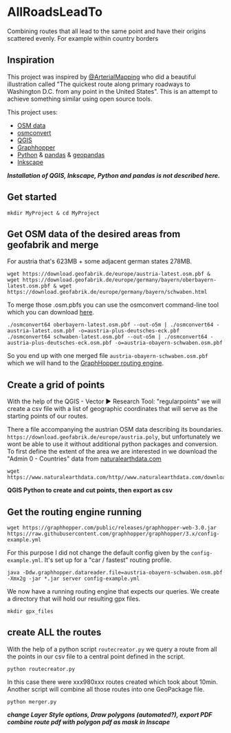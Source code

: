 # AllRoadsLeadTo
Combining routes that all lead to the same point and have their origins scattered evenly. For example within country borders

## Inspiration
This project was inspired by [@ArterialMapping](https://twitter.com/ArterialMapping) who did a beautiful illustration called "The quickest route along primary roadways to Washington D.C. from any point in the United States". This is an attempt to achieve something similar using open source tools.

This project uses:
- [OSM data](https://download.geofabrik.de/)
- [osmconvert](https://wiki.openstreetmap.org/wiki/Osmconvert)
- [QGIS](https://www.qgis.org)
- [Graphhopper](https://github.com/graphhopper/graphhopper)
- [Python](https://www.python.org) & [pandas](https://pandas.pydata.org/) & [geopandas](https://geopandas.org/)
- [Inkscape](https://inkscape.org/)

***Installation of QGIS, Inkscape, Python and pandas is not described here.***

## Get started

```
mkdir MyProject & cd MyProject
```

## Get OSM data of the desired areas from geofabrik and merge

For austria that's 623MB + some adjacent german states 278MB.

```
wget https://download.geofabrik.de/europe/austria-latest.osm.pbf & wget https://download.geofabrik.de/europe/germany/bayern/oberbayern-latest.osm.pbf & wget https://download.geofabrik.de/europe/germany/bayern/schwaben.html
```

To merge those .osm.pbfs you can use the osmconvert command-line tool which you can download [here](https://wiki.openstreetmap.org/wiki/Osmconvert). 


```
./osmconvert64 oberbayern-latest.osm.pbf --out-o5m | ./osmconvert64 - austria-latest.osm.pbf -o=austria-plus-deutsches-eck.pbf
./osmconvert64 schwaben-latest.osm.pbf --out-o5m | ./osmconvert64 - austria-plus-deutsches-eck.osm.pbf -o=austria-obayern-schwaben.osm.pbf
```

So you end up with one merged file `austria-obayern-schwaben.osm.pbf` which we will hand to the [GraphHopper routing engine](https://github.com/graphhopper/graphhopper).

## Create a grid of points
With the help of the QGIS - Vector ► Research Tool: "regularpoints" we will create a csv file with a list of geographic coordinates that will serve as the starting points of our routes.

There a file accompanying the austrian OSM data describing its boundaries. `https://download.geofabrik.de/europe/austria.poly`, but unfortunately we wont be able to use it without additional python packages and conversion.
To first define the extent of the area we are interested in we download the "Admin 0 - Countries" data from [naturalearthdata.com](https://www.naturalearthdata.com/downloads/10m-cultural-vectors/10m-admin-0-countries/)

```
wget https://www.naturalearthdata.com/http//www.naturalearthdata.com/download/10m/cultural/ne_10m_admin_0_countries.zip
```

 
**QGIS Python to create and cut points, then export as csv**



## Get the routing engine running

```
wget https://graphhopper.com/public/releases/graphhopper-web-3.0.jar https://raw.githubusercontent.com/graphhopper/graphhopper/3.x/config-example.yml
```
For this purpose I did not change the default config given by the `config-example.yml`. It's set up for a "car / fastest" routing profile.

```
java -Ddw.graphhopper.datareader.file=austria-obayern-schwaben.osm.pbf -Xmx2g -jar *.jar server config-example.yml
```

We now have a running routing engine that expects our queries. We create a directory that will hold our resulting gpx files.

```
mkdir gpx_files
```

## create ALL the routes

With the help of a python script `routecreator.py` we query a route from all the points in our csv file to a central point defined in the script.

```
python routecreator.py
```

In this case there were xxx980xxx routes created which took about 10min.
Another script will combine all those routes into one GeoPackage file.

```
python merger.py
```

***change Layer Style options, Draw polygons (automated?), export PDF***
***combine route pdf with polygon pdf as mask in Inscape***
